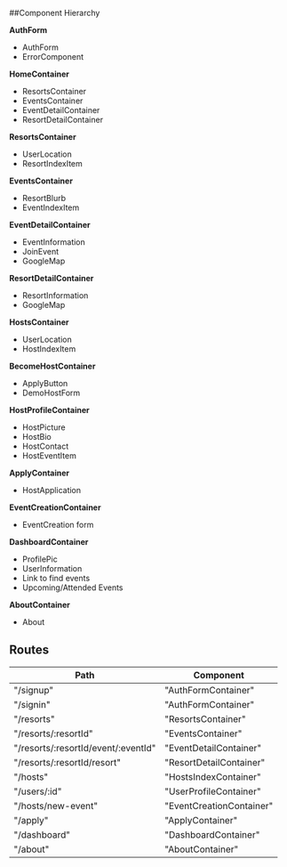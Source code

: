 ##Component Hierarchy

**AuthForm**
- AuthForm
- ErrorComponent

**HomeContainer**
- ResortsContainer
- EventsContainer
- EventDetailContainer
- ResortDetailContainer

**ResortsContainer**
- UserLocation
- ResortIndexItem

**EventsContainer**
- ResortBlurb
- EventIndexItem

**EventDetailContainer**
- EventInformation
- JoinEvent
- GoogleMap

**ResortDetailContainer**
- ResortInformation
- GoogleMap

**HostsContainer**
- UserLocation
- HostIndexItem

**BecomeHostContainer**
- ApplyButton
- DemoHostForm

**HostProfileContainer**
- HostPicture
- HostBio
- HostContact
- HostEventItem

**ApplyContainer**
- HostApplication

**EventCreationContainer**
- EventCreation form

**DashboardContainer**
- ProfilePic
- UserInformation
- Link to find events
- Upcoming/Attended Events

**AboutContainer**
- About

## Routes

|Path   | Component   |
|-------|-------------|
| "/signup" | "AuthFormContainer" |
| "/signin" | "AuthFormContainer" |
| "/resorts" | "ResortsContainer" |
| "/resorts/:resortId" | "EventsContainer" |
| "/resorts/:resortId/event/:eventId" | "EventDetailContainer" |
| "/resorts/:resortId/resort" | "ResortDetailContainer" |
| "/hosts" | "HostsIndexContainer" |
| "/users/:id" | "UserProfileContainer" |
| "/hosts/new-event" | "EventCreationContainer" |
| "/apply" | "ApplyContainer" |
| "/dashboard" | "DashboardContainer" |
| "/about" | "AboutContainer" |
